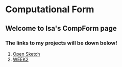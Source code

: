 # Computational Form
## Welcome to Isa's CompForm page
### The links to my projects will be down below!

1. [Open Sketch](WEEKONE/index.html)
2. [WEEK2](sketchone/index.html)